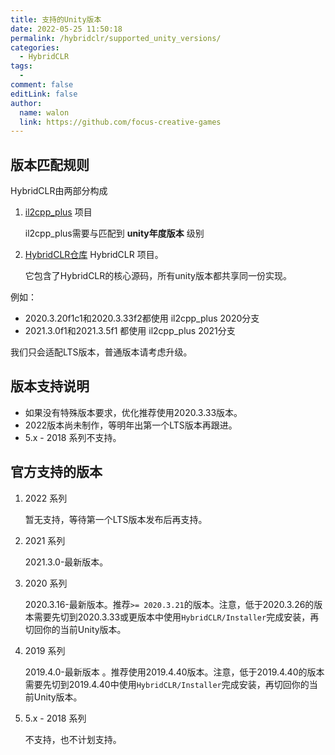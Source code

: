 ```yaml
---
title: 支持的Unity版本
date: 2022-05-25 11:50:18
permalink: /hybridclr/supported_unity_versions/
categories:
  - HybridCLR
tags:
  - 
comment: false
editLink: false
author: 
  name: walon
  link: https://github.com/focus-creative-games
---
```

## 版本匹配规则

HybridCLR由两部分构成

1. [il2cpp_plus](https://github.com/focus-creative-games/il2cpp_plus) 项目

    il2cpp_plus需要与匹配到 **unity年度版本** 级别

2. [HybridCLR仓库](https://github.com/focus-creative-games/hybridclr) HybridCLR 项目。 

    它包含了HybridCLR的核心源码，所有unity版本都共享同一份实现。

例如：

- 2020.3.20f1c1和2020.3.33f2都使用 il2cpp_plus 2020分支
- 2021.3.0f1和2021.3.5f1 都使用 il2cpp_plus 2021分支


我们只会适配LTS版本，普通版本请考虑升级。

## 版本支持说明

- 如果没有特殊版本要求，优化推荐使用2020.3.33版本。
- 2022版本尚未制作，等明年出第一个LTS版本再跟进。
- 5.x - 2018 系列不支持。


## 官方支持的版本

1. 2022 系列

    暂无支持，等待第一个LTS版本发布后再支持。

2. 2021 系列

    2021.3.0-最新版本。

3. 2020 系列

    2020.3.16-最新版本。推荐`>= 2020.3.21`的版本。注意，低于2020.3.26的版本需要先切到2020.3.33或更版本中使用`HybridCLR/Installer`完成安装，再切回你的当前Unity版本。

4. 2019 系列

    2019.4.0-最新版本 。推荐使用2019.4.40版本。注意，低于2019.4.40的版本需要先切到2019.4.40中使用`HybridCLR/Installer`完成安装，再切回你的当前Unity版本。

5. 5.x - 2018 系列

    不支持，也不计划支持。

